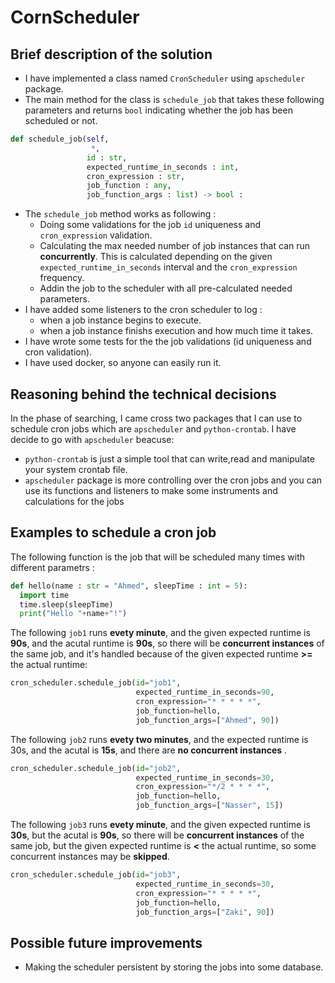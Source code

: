 # CornScheduler
## Brief description of the solution
- I have implemented a class named `CronScheduler` using `apscheduler` package.
- The main method for the class is `schedule_job` that takes these following parameters and returns `bool` indicating whether the job has been scheduled or not.
```python
def schedule_job(self,
                  *,
                 id : str,
                 expected_runtime_in_seconds : int,
                 cron_expression : str,
                 job_function : any,
                 job_function_args : list) -> bool :
```
- The  `schedule_job` method works as following :
    - Doing some validations for the job `id` uniqueness and `cron_expression` validation.
    - Calculating the max needed number of job instances that can run **concurrently**. This is calculated depending on the given `expected_runtime_in_seconds` interval and the `cron_expression` frequency.
    - Addin the job to the scheduler with all pre-calculated needed parameters.
- I have added some listeners to the cron scheduler to log :
    - when a job instance begins to execute.
    - when a job instance finishs execution and how much time it takes.
- I have wrote some tests for the the job validations (id uniqueness and cron validation).
- I have used docker, so anyone can easily run it.

## Reasoning behind the technical decisions
In the phase of searching, I came cross two packages that I can use to schedule cron jobs which are `apscheduler` and `python-crontab`.
I have decide to go with `apscheduler` beacuse:
- `python-crontab` is just a simple tool that can write,read and manipulate your system crontab file.
- `apscheduler` package is more controlling over the cron jobs and you can use its functions and listeners to make some instruments and calculations for the jobs

## Examples to schedule a cron job
The following function is the job that will be scheduled many times with different parametrs :
```python
def hello(name : str = "Ahmed", sleepTime : int = 5):
  import time
  time.sleep(sleepTime)
  print("Hello "+name+"!")
```
The following `job1` runs **evety minute**, and the given expected runtime is **90s**, and the acutal runtime is **90s**, so there will be **concurrent instances** of the same job, and it's handled because of the given expected runtime **>=** the actual runtime:
```python
cron_scheduler.schedule_job(id="job1",
                            expected_runtime_in_seconds=90,
                            cron_expression="* * * * *",
                            job_function=hello,
                            job_function_args=["Ahmed", 90])
```
The following `job2` runs **evety two minutes**, and the expected runtime is 30s, 
and the acutal is **15s**, and there are **no concurrent instances** .
```python
cron_scheduler.schedule_job(id="job2",
                            expected_runtime_in_seconds=30,
                            cron_expression="*/2 * * * *",
                            job_function=hello,
                            job_function_args=["Nasser", 15])
```
The following `job3` runs **evety minute**, and the given expected runtime is **30s**, but the acutal is **90s**, so there will be **concurrent instances** of the same job, but the given expected runtime is **<** the actual runtime, so some concurrent instances may be **skipped**.
```python
cron_scheduler.schedule_job(id="job3",
                            expected_runtime_in_seconds=30,
                            cron_expression="* * * * *",
                            job_function=hello,
                            job_function_args=["Zaki", 90])
```

## Possible future improvements
- 	Making the scheduler persistent by storing the jobs into some database.
